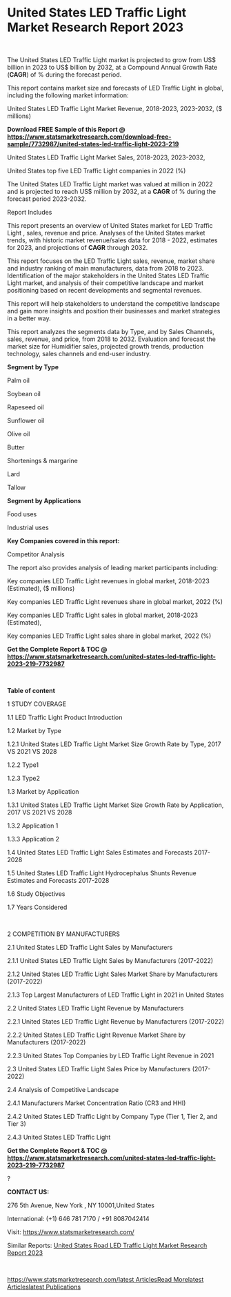 <h1>United States LED Traffic Light Market Research Report 2023</h1><br/><p>The United States LED Traffic Light market is projected to grow from US$ billion in 2023 to US$ billion by 2032, at a Compound Annual Growth Rate (<strong>CAGR</strong>) of % during the forecast period.</p>
 
 
 
 <p>This report contains market size and forecasts of LED Traffic Light in global, including the following market information:</p>
 
 
 
 <p>United States LED Traffic Light Market Revenue, 2018-2023, 2023-2032, ($ millions)</p>
 
 
 
 <p><strong>Download FREE Sample of this Report @ <a href="https://www.statsmarketresearch.com/download-free-sample/7732987/united-states-led-traffic-light-2023-219">https://www.statsmarketresearch.com/download-free-sample/7732987/united-states-led-traffic-light-2023-219</a></strong></p>
 
 
 
 <p>United States LED Traffic Light Market Sales, 2018-2023, 2023-2032,</p>
 
 
 
 <p>United States top five LED Traffic Light companies in 2022 (%)</p>
 
 
 
 <p>The United States LED Traffic Light market was valued at million in 2022 and is projected to reach US$ million by 2032, at a <strong>CAGR</strong> of % during the forecast period 2023-2032.</p>
 
 
 
 <p>Report Includes</p>
 
 
 
 <p>This report presents an overview of United States market for LED Traffic Light , sales, revenue and price. Analyses of the United States market trends, with historic market revenue/sales data for 2018 - 2022, estimates for 2023, and projections of <strong>CAGR</strong> through 2032.</p>
 
 
 
 <p>This report focuses on the LED Traffic Light sales, revenue, market share and industry ranking of main manufacturers, data from 2018 to 2023. Identification of the major stakeholders in the United States LED Traffic Light market, and analysis of their competitive landscape and market positioning based on recent developments and segmental revenues.</p>
 
 
 
 <p>This report will help stakeholders to understand the competitive landscape and gain more insights and position their businesses and market strategies in a better way.</p>
 
 
 
 <p>This report analyzes the segments data by Type, and by Sales Channels, sales, revenue, and price, from 2018 to 2032. Evaluation and forecast the market size for Humidifier sales, projected growth trends, production technology, sales channels and end-user industry.</p>
 
 
 
 <p><strong>Segment by Type</strong></p>
 
 
 
 <p>Palm oil</p>
 
 
 
 <p>Soybean oil</p>
 
 
 
 <p>Rapeseed oil</p>
 
 
 
 <p>Sunflower oil</p>
 
 
 
 <p>Olive oil</p>
 
 
 
 <p>Butter</p>
 
 
 
 <p>Shortenings & margarine</p>
 
 
 
 <p>Lard</p>
 
 
 
 <p>Tallow</p>
 
 
 
 <p><strong>Segment <strong><strong>by Applications</strong></strong></strong></p>
 
 
 
 <p>Food uses</p>
 
 
 
 <p>Industrial uses</p>
 
 
 
 <p><strong>Key Companies covered in this report:</strong></p>
 
 
 
 <p>Competitor Analysis</p>
 
 
 
 <p>The report also provides analysis of leading market participants including:</p>
 
 
 
 <p>Key companies LED Traffic Light revenues in global market, 2018-2023 (Estimated), ($ millions)</p>
 
 
 
 <p>Key companies LED Traffic Light revenues share in global market, 2022 (%)</p>
 
 
 
 <p>Key companies LED Traffic Light sales in global market, 2018-2023 (Estimated),</p>
 
 
 
 <p>Key companies LED Traffic Light sales share in global market, 2022 (%)</p>
 
 
 
 <div><b>Get the Complete Report & TOC @ <a href="https://www.statsmarketresearch.com/united-states-led-traffic-light-2023-219-7732987">https://www.statsmarketresearch.com/united-states-led-traffic-light-2023-219-7732987</a></b></div>
 
 
 
 <p><br />
 
 <b>Table of content</b></p>
 
 
 
 <p>1 STUDY COVERAGE<br />
 
 1.1 LED Traffic Light Product Introduction<br />
 
 1.2 Market by Type<br />
 
 1.2.1 United States LED Traffic Light Market Size Growth Rate by Type, 2017 VS 2021 VS 2028<br />
 
 1.2.2 Type1<br />
 
 1.2.3 Type2<br />
 
 1.3 Market by Application<br />
 
 1.3.1 United States LED Traffic Light Market Size Growth Rate by Application, 2017 VS 2021 VS 2028<br />
 
 1.3.2 Application 1<br />
 
 1.3.3 Application 2<br />
 
 1.4 United States LED Traffic Light Sales Estimates and Forecasts 2017-2028<br />
 
 1.5 United States LED Traffic Light Hydrocephalus Shunts Revenue Estimates and Forecasts 2017-2028<br />
 
 1.6 Study Objectives<br />
 
 1.7 Years Considered<br />
 
 <br />
 
 2 COMPETITION BY MANUFACTURERS<br />
 
 2.1 United States LED Traffic Light Sales by Manufacturers<br />
 
 2.1.1 United States LED Traffic Light Sales by Manufacturers (2017-2022)<br />
 
 2.1.2 United States LED Traffic Light Sales Market Share by Manufacturers (2017-2022)<br />
 
 2.1.3 Top Largest Manufacturers of LED Traffic Light in 2021 in United States<br />
 
 2.2 United States LED Traffic Light Revenue by Manufacturers<br />
 
 2.2.1 United States LED Traffic Light Revenue by Manufacturers (2017-2022)<br />
 
 2.2.2 United States LED Traffic Light Revenue Market Share by Manufacturers (2017-2022)<br />
 
 2.2.3 United States Top Companies by LED Traffic Light Revenue in 2021<br />
 
 2.3 United States LED Traffic Light Sales Price by Manufacturers (2017-2022)<br />
 
 2.4 Analysis of Competitive Landscape<br />
 
 2.4.1 Manufacturers Market Concentration Ratio (CR3 and HHI)<br />
 
 2.4.2 United States LED Traffic Light by Company Type (Tier 1, Tier 2, and Tier 3)<br />
 
 2.4.3 United States LED Traffic Light</p>
 
 
 
 <div><b>Get the Complete Report & TOC @ <a href="https://www.statsmarketresearch.com/united-states-led-traffic-light-2023-219-7732987">https://www.statsmarketresearch.com/united-states-led-traffic-light-2023-219-7732987</a></b></div>
 
 
 
 <p>? </p>
 
 
 
 <p><b>CONTACT US:</b><br />
 
 276 5th Avenue, New York , NY 10001,United States<br />
 
 International: (+1) 646 781 7170 / +91 8087042414<br />
 
 Visit: <a href="https://www.statsmarketresearch.com/">https://www.statsmarketresearch.com/</a><br />
 
 Similar Reports: <a href="https://www.statsmarketresearch.com/united-states-led-traffic-light-2023-219-7732987">United States Road LED Traffic Light Market Research Report 2023</a><br />
 
 <br />
 
 <a href="https://gyeongbokgung.com">https://www.statsmarketresearch.com/</a><a href="https://hallyeomaritime.com">latest Articles</a><a href="https://jingwansa.com">Read More</a><a href="https://nguoiviet.jp/">latest Articles</a><a href="https://www.intelmarketresearch.com/">latest Publications</a></p>